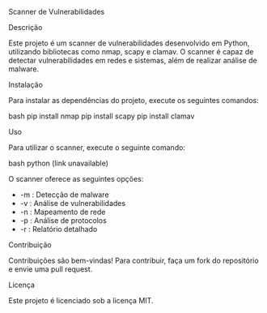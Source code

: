 Scanner de Vulnerabilidades

Descrição

Este projeto é um scanner de vulnerabilidades desenvolvido em Python, utilizando bibliotecas como nmap, scapy e clamav. O scanner é capaz de detectar vulnerabilidades em redes e sistemas, além de realizar análise de malware.

Instalação

Para instalar as dependências do projeto, execute os seguintes comandos:


bash
pip install nmap
pip install scapy
pip install clamav


Uso

Para utilizar o scanner, execute o seguinte comando:


bash
python (link unavailable)


O scanner oferece as seguintes opções:

- -m : Detecção de malware
- -v : Análise de vulnerabilidades
- -n : Mapeamento de rede
- -p : Análise de protocolos
- -r : Relatório detalhado

Contribuição

Contribuições são bem-vindas! Para contribuir, faça um fork do repositório e envie uma pull request.

Licença

Este projeto é licenciado sob a licença MIT.
